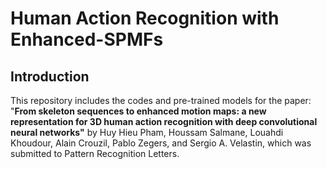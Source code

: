 # Human Action Recognition with Enhanced-SPMFs

## Introduction

This repository includes the codes and pre-trained models for the paper: "**From skeleton sequences to enhanced motion maps: a new representation for 3D human action recognition with deep convolutional neural networks"** by Huy Hieu Pham, Houssam Salmane, Louahdi Khoudour, Alain Crouzil, Pablo Zegers, and Sergio A. Velastin, which was submitted to Pattern Recognition Letters.



